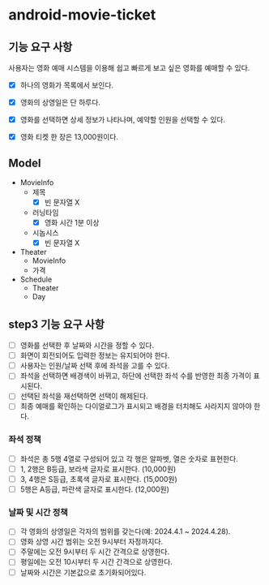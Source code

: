 # android-movie-ticket

## 기능 요구 사항
사용자는 영화 예매 시스템을 이용해 쉽고 빠르게 보고 싶은 영화를 예매할 수 있다.

- [x] 하나의 영화가 목록에서 보인다.
- [x] 영화의 상영일은 단 하루다.
- [x] 영화를 선택하면 상세 정보가 나타나며, 예약할 인원을 선택할 수 있다.
- [x] 영화 티켓 한 장은 13,000원이다.


## Model
- MovieInfo
  - 제목
    - [x] 빈 문자열 X
  - 러닝타임
    - [x] 영화 시간 1분 이상
  - 시놉시스
    - [x] 빈 문자열 X
- Theater
  - MovieInfo
  - 가격
- Schedule
  - Theater
  - Day

## step3 기능 요구 사항

- [ ] 영화를 선택한 후 날짜와 시간을 정할 수 있다.
- [ ] 화면이 회전되어도 입력한 정보는 유지되어야 한다.
- [ ] 사용자는 인원/날짜 선택 후에 좌석을 고를 수 있다.
- [ ] 좌석을 선택하면 배경색이 바뀌고, 하단에 선택한 좌석 수를 반영한 최종 가격이 표시된다.
- [ ] 선택된 좌석을 재선택하면 선택이 해제된다.
- [ ] 최종 예매를 확인하는 다이얼로그가 표시되고 배경을 터치해도 사라지지 않아야 한다.

### 좌석 정책
- [ ] 좌석은 총 5행 4열로 구성되어 있고 각 행은 알파벳, 열은 숫자로 표현한다.
- [ ] 1, 2행은 B등급, 보라색 글자로 표시한다. (10,000원)
- [ ] 3, 4행은 S등급, 초록색 글자로 표시한다. (15,000원)
- [ ] 5행은 A등급, 파란색 글자로 표시한다. (12,000원)

### 날짜 및 시간 정책
- [ ] 각 영화의 상영일은 각자의 범위를 갖는다(예: 2024.4.1 ~ 2024.4.28).
- [ ] 영화 상영 시간 범위는 오전 9시부터 자정까지다.
- [ ] 주말에는 오전 9시부터 두 시간 간격으로 상영한다.
- [ ] 평일에는 오전 10시부터 두 시간 간격으로 상영한다.
- [ ] 날짜와 시간은 기본값으로 초기화되어있다.
